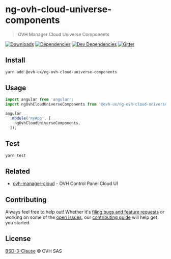 # ng-ovh-cloud-universe-components

> OVH Manager Cloud Universe Components

[![Downloads](https://badgen.net/npm/dt/@ovh-ux/ng-ovh-cloud-universe-components)](https://npmjs.com/package/@ovh-ux/ng-ovh-cloud-universe-components) [![Dependencies](https://badgen.net/david/dep/ovh-ux/manager/packages/manager/modules/cloud-universe-components)](https://npmjs.com/package/@ovh-ux/ng-ovh-cloud-universe-components?activeTab=dependencies) [![Dev Dependencies](https://badgen.net/david/dev/ovh-ux/manager/packages/manager/modules/cloud-universe-components)](https://npmjs.com/package/@ovh-ux/ng-ovh-cloud-universe-components?activeTab=dependencies) [![Gitter](https://badgen.net/badge/gitter/ovh-ux/blue?icon=gitter)](https://gitter.im/ovh/ux)

## Install

```sh
yarn add @ovh-ux/ng-ovh-cloud-universe-components
```

## Usage

```js
import angular from 'angular';
import ngOvhCloudUniverseComponents from '@ovh-ux/ng-ovh-cloud-universe-components';

angular
  .module('myApp', [
    ngOvhCloudUniverseComponents,
  ]);
```

## Test

```sh
yarn test
```

## Related

-   [ovh-manager-cloud](https://github.com/ovh-ux/ovh-manager-cloud) - OVH Control Panel Cloud UI

## Contributing

Always feel free to help out! Whether it's [filing bugs and feature requests](https://github.com/ovh-ux/manager/issues/new) or working on some of the [open issues](https://github.com/ovh-ux/manager/issues), our [contributing guide](CONTRIBUTING.md) will help get you started.

## License

[BSD-3-Clause](LICENSE) © OVH SAS
